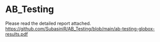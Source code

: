 # AB_Testing

Please read the detailed report attached.
https://github.com/SubasiniR/AB_Testing/blob/main/ab-testing-globox-results.pdf
